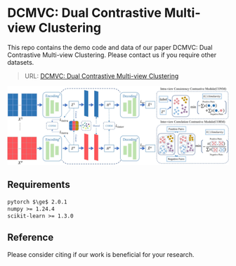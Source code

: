 # DCMVC: Dual Contrastive Multi-view Clustering
This repo contains the demo code and data of our paper DCMVC: Dual Contrastive Multi-view Clustering.
Please contact us if you require other datasets.
> URL: [DCMVC: Dual Contrastive Multi-view Clustering](xx.com)
<img src="https://github.com/Lummer-Li/DCMVC/blob/main/DCMVC.png">

## Requirements
```
pytorch $\ge$ 2.0.1
numpy >= 1.24.4
scikit-learn >= 1.3.0
```

## Reference
Please consider citing if our work is beneficial for your research.
```

```
